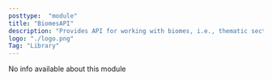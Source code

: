 ```yaml
---
posttype:  "module"  
title: "BiomesAPI"
description: "Provides API for working with biomes, i.e., thematic sections of world."
logo: "./logo.png"
Tag: "Library"
---
```

No info available about this module
